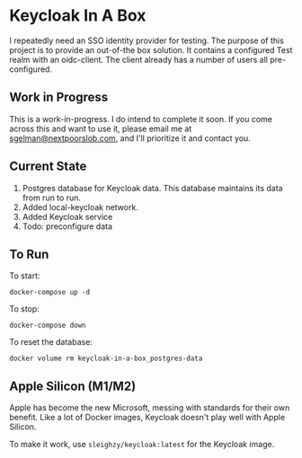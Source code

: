 # Keycloak In A Box

I repeatedly need an SSO identity provider for testing. The purpose of this project is to provide an out-of-the box
solution. It contains a configured Test realm with an oidc-client. The client already has a number of users all
pre-configured.

## Work in Progress

This is a work-in-progress. I do intend to complete it soon. If you come across this and want to use it, please
email me at sgelman@nextpoorslob.com, and I'll prioritize it and contact you.

## Current State

1. Postgres database for Keycloak data. This database maintains its data from run to run.
2. Added local-keycloak network.
3. Added Keycloak service
4. Todo: preconfigure data

## To Run

To start:

```shell
docker-compose up -d
```

To stop:

```shell
docker-compose down
```

To reset the database:

```shell
docker volume rm keycloak-in-a-box_postgres-data
```

## Apple Silicon (M1/M2)

Apple has become the new Microsoft, messing with standards for their own benefit. Like a lot of Docker images, Keycloak
doesn't play well with Apple Silicon.

To make it work, use `sleighzy/keycloak:latest` for the Keycloak image.